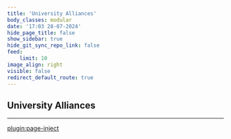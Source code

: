 ```yaml
---
title: 'University Alliances'
body_classes: modular
date: '17:03 28-07-2024'
hide_page_title: false
show_sidebar: true
hide_git_sync_repo_link: false
feed:
    limit: 10
image_align: right
visible: false
redirect_default_route: true
---
```


## University Alliances
---
[plugin:page-inject](/outreach/_university-alliances/_transform4europe/)
